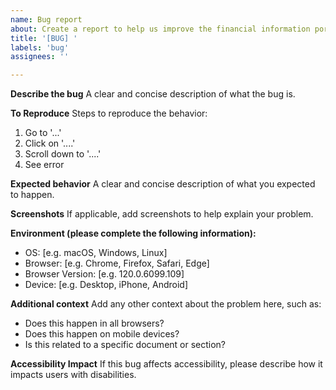 ```yaml
---
name: Bug report
about: Create a report to help us improve the financial information portal
title: '[BUG] '
labels: 'bug'
assignees: ''

---
```


**Describe the bug**
A clear and concise description of what the bug is.

**To Reproduce**
Steps to reproduce the behavior:
1. Go to '...'
2. Click on '....'
3. Scroll down to '....'
4. See error

**Expected behavior**
A clear and concise description of what you expected to happen.

**Screenshots**
If applicable, add screenshots to help explain your problem.

**Environment (please complete the following information):**
 - OS: [e.g. macOS, Windows, Linux]
 - Browser: [e.g. Chrome, Firefox, Safari, Edge]
 - Browser Version: [e.g. 120.0.6099.109]
 - Device: [e.g. Desktop, iPhone, Android]

**Additional context**
Add any other context about the problem here, such as:
- Does this happen in all browsers?
- Does this happen on mobile devices?
- Is this related to a specific document or section?

**Accessibility Impact**
If this bug affects accessibility, please describe how it impacts users with disabilities. 